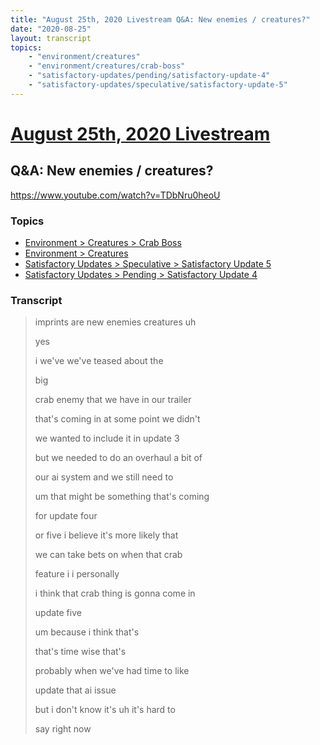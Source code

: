 ```yaml
---
title: "August 25th, 2020 Livestream Q&A: New enemies / creatures?"
date: "2020-08-25"
layout: transcript
topics:
    - "environment/creatures"
    - "environment/creatures/crab-boss"
    - "satisfactory-updates/pending/satisfactory-update-4"
    - "satisfactory-updates/speculative/satisfactory-update-5"
---
```

# [August 25th, 2020 Livestream](../2020-08-25.md)
## Q&A: New enemies / creatures?
https://www.youtube.com/watch?v=TDbNru0heoU

### Topics
* [Environment > Creatures > Crab Boss](../topics/environment/creatures/crab-boss.md)
* [Environment > Creatures](../topics/environment/creatures.md)
* [Satisfactory Updates > Speculative > Satisfactory Update 5](../topics/satisfactory-updates/speculative/satisfactory-update-5.md)
* [Satisfactory Updates > Pending > Satisfactory Update 4](../topics/satisfactory-updates/pending/satisfactory-update-4.md)

### Transcript

> imprints are new enemies creatures uh
> 
> yes
> 
> i we've we've teased about the
> 
> big
> 
> crab enemy that we have in our trailer
> 
> that's coming in at some point we didn't
> 
> we wanted to include it in update 3
> 
> but we needed to do an overhaul a bit of
> 
> our ai system and we still need to
> 
> um that might be something that's coming
> 
> for update four
> 
> or five i believe it's more likely that
> 
> we can take bets on when that crab
> 
> feature i i personally
> 
> i think that crab thing is gonna come in
> 
> update five
> 
> um because i think that's
> 
> that's time wise that's
> 
> probably when we've had time to like
> 
> update that ai issue
> 
> but i don't know it's uh it's hard to
> 
> say right now
> 

